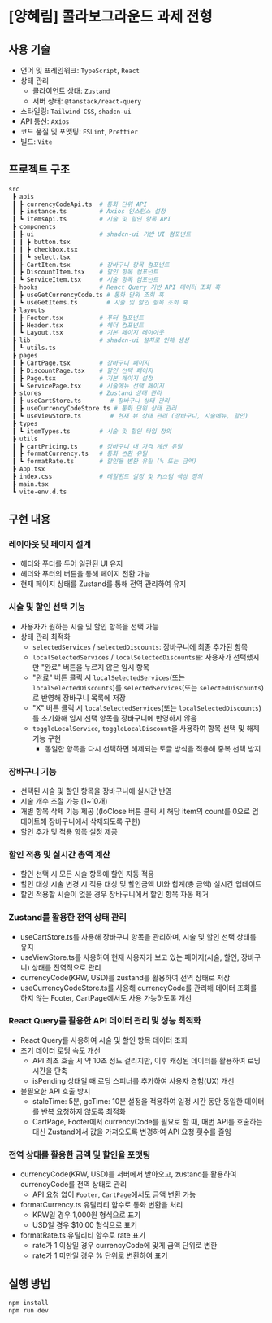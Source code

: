 # [양혜림] 콜라보그라운드 과제 전형

## 사용 기술

- 언어 및 프레임워크: `TypeScript`, `React`
- 상태 관리
  - 클라이언트 상태: `Zustand`
  - 서버 상태: `@tanstack/react-query`
- 스타일링: `Tailwind CSS`, `shadcn-ui`
- API 통신: `Axios`
- 코드 품질 및 포맷팅: `ESLint`, `Prettier`
- 빌드: `Vite`

## 프로젝트 구조

```bash
src
 ┣ apis
 ┃ ┣ currencyCodeApi.ts  # 통화 단위 API
 ┃ ┣ instance.ts         # Axios 인스턴스 설정
 ┃ ┗ itemsApi.ts         # 시술 및 할인 항목 API
 ┣ components
 ┃ ┣ ui                  # shadcn-ui 기반 UI 컴포넌트
 ┃ ┃ ┣ button.tsx
 ┃ ┃ ┣ checkbox.tsx
 ┃ ┃ ┗ select.tsx
 ┃ ┣ CartItem.tsx        # 장바구니 항목 컴포넌트
 ┃ ┣ DiscountItem.tsx    # 할인 항목 컴포넌트
 ┃ ┗ ServiceItem.tsx     # 시술 항목 컴포넌트
 ┣ hooks                 # React Query 기반 API 데이터 조회 훅
 ┃ ┣ useGetCurrencyCode.ts # 통화 단위 조회 훅
 ┃ ┗ useGetItems.ts        # 시술 및 할인 항목 조회 훅
 ┣ layouts
 ┃ ┣ Footer.tsx          # 푸터 컴포넌트
 ┃ ┣ Header.tsx          # 헤더 컴포넌트
 ┃ ┗ Layout.tsx          # 기본 페이지 레이아웃
 ┣ lib                   # shadcn-ui 설치로 인해 생성
 ┃ ┗ utils.ts
 ┣ pages
 ┃ ┣ CartPage.tsx        # 장바구니 페이지
 ┃ ┣ DiscountPage.tsx    # 할인 선택 페이지
 ┃ ┣ Page.tsx            # 기본 페이지 설정
 ┃ ┗ ServicePage.tsx     # 시술메뉴 선택 페이지
 ┣ stores                # Zustand 상태 관리
 ┃ ┣ useCartStore.ts        # 장바구니 상태 관리
 ┃ ┣ useCurrencyCodeStore.ts # 통화 단위 상태 관리
 ┃ ┗ useViewStore.ts        # 현재 뷰 상태 관리 (장바구니, 시술메뉴, 할인)
 ┣ types
 ┃ ┗ itemTypes.ts        # 시술 및 할인 타입 정의
 ┣ utils
 ┃ ┣ cartPricing.ts      # 장바구니 내 가격 계산 유틸
 ┃ ┣ formatCurrency.ts   # 통화 변환 유틸
 ┃ ┗ formatRate.ts       # 할인율 변환 유틸 (% 또는 금액)
 ┣ App.tsx
 ┣ index.css             # 테일윈드 설정 및 커스텀 색상 정의
 ┣ main.tsx
 ┗ vite-env.d.ts
```

## 구현 내용

### 레이아웃 및 페이지 설계

- 헤더와 푸터를 두어 일관된 UI 유지
- 헤더와 푸터의 버튼을 통해 페이지 전환 가능
- 현재 페이지 상태를 Zustand를 통해 전역 관리하여 유지

### 시술 및 할인 선택 기능

- 사용자가 원하는 시술 및 할인 항목을 선택 가능
- 상태 관리 최적화
  - `selectedServices` / `selectedDiscounts`: 장바구니에 최종 추가된 항목
  - `localSelectedServices` / `localSelectedDiscounts를`: 사용자가 선택했지만
    "완료" 버튼을 누르지 않은 임시 항목
  - "완료" 버튼 클릭 시 `localSelectedServices`(또는 `localSelectedDiscounts`)를
    `selectedServices`(또는 `selectedDiscounts`)로 반영해 장바구니 목록에 저장
  - "X" 버튼 클릭 시 `localSelectedServices`(또는 `localSelectedDiscounts`)를
    초기화해 임시 선택 항목을 장바구니에 반영하지 않음
  - `toggleLocalService`, `toggleLocalDiscount`을 사용하여 항목 선택 및 해제
    기능 구현
    - 동일한 항목을 다시 선택하면 해제되는 토글 방식을 적용해 중복 선택 방지

### 장바구니 기능

- 선택된 시술 및 할인 항목을 장바구니에 실시간 반영
- 시술 개수 조절 가능 (1~10개)
- 개별 항목 삭제 기능 제공 ((IoClose 버튼 클릭 시 해당 item의 count를 0으로
  업데이트해 장바구니에서 삭제되도록 구현)
- 할인 추가 및 적용 항목 설정 제공

### 할인 적용 및 실시간 총액 계산

- 할인 선택 시 모든 시술 항목에 할인 자동 적용
- 할인 대상 시술 변경 시 적용 대상 및 할인금액 UI와 합계(총 금액) 실시간
  업데이트
- 할인 적용할 시술이 없을 경우 장바구니에서 할인 항목 자동 제거

### Zustand를 활용한 전역 상태 관리

- useCartStore.ts를 사용해 장바구니 항목을 관리하며, 시술 및 할인 선택 상태를
  유지
- useViewStore.ts를 사용하여 현재 사용자가 보고 있는 페이지(시술, 할인,
  장바구니) 상태를 전역적으로 관리
- currencyCode(KRW, USD)를 zustand를 활용하여 전역 상태로 저장
- useCurrencyCodeStore.ts를 사용해 currencyCode를 관리해 데이터 조회를 하지 않는
  Footer, CartPage에서도 사용 가능하도록 개선

### React Query를 활용한 API 데이터 관리 및 성능 최적화

- React Query를 사용하여 시술 및 할인 항목 데이터 조회
- 초기 데이터 로딩 속도 개선
  - API 최초 호출 시 약 10초 정도 걸리지만, 이후 캐싱된 데이터를 활용하여 로딩
    시간을 단축
  - isPending 상태일 때 로딩 스피너를 추가하여 사용자 경험(UX) 개선
- 불필요한 API 호출 방지
  - staleTime: 5분, gcTime: 10분 설정을 적용하여 일정 시간 동안 동일한 데이터를
    반복 요청하지 않도록 최적화
  - CartPage, Footer에서 currencyCode를 필요로 할 때, 매번 API를 호출하는 대신
    Zustand에서 값을 가져오도록 변경하여 API 요청 횟수를 줄임

### 전역 상태를 활용한 금액 및 할인율 포맷팅

- currencyCode(KRW, USD)를 서버에서 받아오고, zustand를 활용하여 currencyCode를
  전역 상태로 관리
  - API 요청 없이 `Footer`, `CartPage`에서도 금액 변환 가능
- formatCurrency.ts 유틸리티 함수로 통화 변환을 처리
  - KRW일 경우 1,000원 형식으로 표기
  - USD일 경우 $10.00 형식으로 표기
- formatRate.ts 유틸리티 함수로 rate 표기
  - rate가 1 이상일 경우 currencyCode에 맞게 금액 단위로 변환
  - rate가 1 미만일 경우 % 단위로 변환하여 표기

## 실행 방법

```bash
npm install
npm run dev
```

